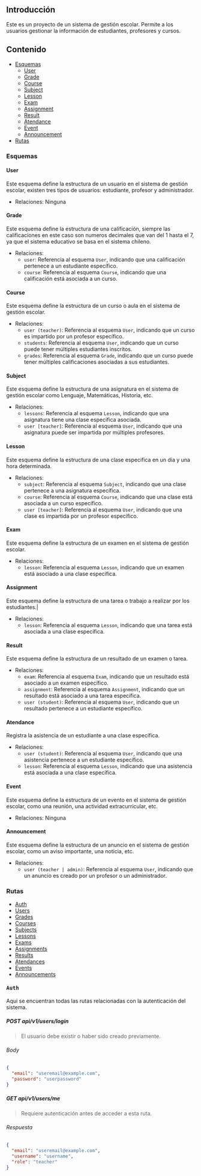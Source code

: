 ## Introducción

Este es un proyecto de un sistema de gestión escolar.
Permite a los usuarios gestionar la información de estudiantes, profesores y cursos.

## Contenido

- [Esquemas](#esquemas)
  - [User](#user)
  - [Grade](#grade)
  - [Course](#course)
  - [Subject](#subject)
  - [Lesson](#lesson)
  - [Exam](#exam)
  - [Assignment](#assignment)
  - [Result](#result)
  - [Atendance](#atendance)
  - [Event](#event)
  - [Announcement](#announcement)
- [Rutas](#rutas)

### Esquemas

#### User
Este esquema define la estructura de un usuario en el sistema de gestión escolar, existen tres tipos de usuarios: estudiante, profesor y administrador.

- Relaciones: Ninguna

#### Grade
Este esquema define la estructura de una calificación, siempre las calificaciones en este caso
son numeros decimales que van del 1 hasta el 7, ya que el sistema educativo se basa en el sistema chileno.

- Relaciones:
  - `user`: Referencia al esquema `User`, indicando que una calificación pertenece a un estudiante específico.
  - `course`: Referencia al esquema `Course`, indicando que una calificación está asociada a un curso.

#### Course
Este esquema define la estructura de un curso o aula en el sistema de gestión escolar.

- Relaciones:
  - `user (teacher)`: Referencia al esquema `User`, indicando que un curso es impartido por un profesor específico.
  - `students`: Referencia al esquema `User`, indicando que un curso puede tener múltiples estudiantes inscritos.
  - `grades`: Referencia al esquema `Grade`, indicando que un curso puede tener múltiples calificaciones asociadas a sus estudiantes.

#### Subject
Este esquema define la estructura de una asignatura en el sistema de gestión escolar como Lenguaje, Matemáticas, Historia, etc.

- Relaciones:
  - `lessons`: Referencia al esquema `Lesson`, indicando que una asignatura tiene una clase especifica asociada.
  - `user [teacher]`: Referencia al esquema `User`, indicando que una asignatura puede ser impartida por múltiples profesores.

#### Lesson
Este esquema define la estructura de una clase especifica en un dia y una hora determinada.

- Relaciones:
  - `subject`: Referencia al esquema `Subject`, indicando que una clase pertenece a una asignatura específica.
  - `course`: Referencia al esquema `Course`, indicando que una clase está asociada a un curso específico.
  - `user [teacher]`: Referencia al esquema `User`, indicando que una clase es impartida por un profesor específico.

#### Exam
Este esquema define la estructura de un examen en el sistema de gestión escolar.

- Relaciones:
  - `lesson`: Referencia al esquema `Lesson`, indicando que un examen está asociado a una clase específica.

#### Assignment
Este esquema define la estructura de una tarea o trabajo a realizar por los estudiantes.|

- Relaciones:
  - `lesson`: Referencia al esquema `Lesson`, indicando que una tarea está asociada a una clase específica.

#### Result
Este esquema define la estructura de un resultado de un examen o tarea.

- Relaciones:
  - `exam`: Referencia al esquema `Exam`, indicando que un resultado está asociado a un examen específico.
  - `assignment`: Referencia al esquema `Assignment`, indicando que un resultado está asociado a una tarea específica.
  - `user (student)`: Referencia al esquema `User`, indicando que un resultado pertenece a un estudiante específico.

#### Atendance
Registra la asistencia de un estudiante a una clase específica.

- Relaciones:
  - `user (student)`: Referencia al esquema `User`, indicando que una asistencia pertenece a un estudiante específico.
  - `lesson`: Referencia al esquema `Lesson`, indicando que una asistencia está asociada a una clase específica.

#### Event
Este esquema define la estructura de un evento en el sistema de gestión escolar, como una reunión, una actividad extracurricular, etc.

- Relaciones: Ninguna

#### Announcement
Este esquema define la estructura de un anuncio en el sistema de gestión escolar, como un aviso importante, una noticia, etc.

- Relaciones:
  - `user (teacher | admin)`: Referencia al esquema `User`, indicando que un anuncio es creado por un profesor o un administrador.

### Rutas

- [Auth](#auth)
- [Users](#users)
- [Grades](#grades)
- [Courses](#courses)
- [Subjects](#subjects)
- [Lessons](#lessons)
- [Exams](#exams)
- [Assignments](#assignments)
- [Results](#results)
- [Atendances](#atendances)
- [Events](#events)
- [Announcements](#announcements)

#### <kbd>Auth</kbd>
Aqui se encuentran todas las rutas relacionadas con la autenticación del sistema.

##### POST api/v1/users/login
> El usuario debe existir o haber sido creado previamente.
###### Body
```json
{
  "email": "useremail@example.com",
  "password": "userpassword"
}
```

##### GET api/v1/users/me
> Requiere autenticación antes de acceder a esta ruta.

###### Respuesta
```json
{
  "email": "useremail@example.com",
  "username": "username",
  "role": "teacher"
}
```